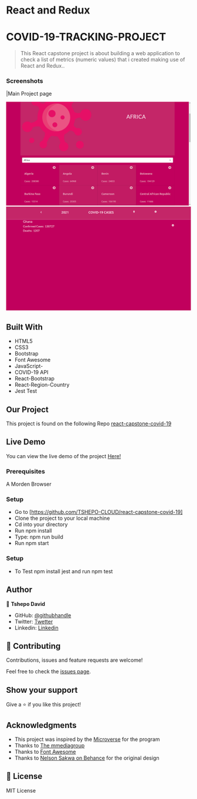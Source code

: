 # React and Redux
# COVID-19-TRACKING-PROJECT


> This React capstone project is about building a  web application to check a list of metrics (numeric values) that i created making use of React and Redux..

### Screenshots

|Main Project page

![screenshot](./screenshot1.png)
![screenshot](./screenshot2.png)


## Built With

- HTML5
- CSS3
- Bootstrap
- Font Awesome
- JavaScript-
- COVID-19 API
- React-Bootstrap
- React-Region-Country
- Jest Test

## Our Project

This project is found on the following Repo [react-capstone-covid-19](https://github.com/TSHEPO-CLOUD/react-capstone-covid-19)

## Live Demo

You can view the live demo of the project [Here!](https://zen-nightingale-b20a76.netlify.app)

### Prerequisites

A Morden Browser

### Setup
- Go to [https://github.com/TSHEPO-CLOUD/react-capstone-covid-19]
- Clone the project to your local machine
- Cd into your directory
- Run npm install
- Type: npm run build
- Run npm start

### Setup
- To Test npm install jest and run npm test
## Author

👤 **Tshepo David**

- GitHub: [@githubhandle](https://github.com/TSHEPO-CLOUD)
- Twitter: [Twetter](https://twitter.com/tshepomolefem)
- Linkedin: [Linkedin]([LinkedIn](https://www.linkedin.com/in/tshepo-molefe-8153313b))

## 🤝 Contributing

Contributions, issues and feature requests are welcome!

Feel free to check the [issues page](https://github.com/TSHEPO-CLOUD/react-capstone-covid-19/issues/3).

## Show your support

Give a ⭐️ if you like this project!

## Acknowledgments

- This project was inspired by the [Microverse](https://www.microverse.org/) for the  program
- Thanks to [The mmediagroup](https://covid-api.mmediagroup.fr//)
- Thanks to [Font Awesome](https://fontawesome.com/)
- Thanks to [ Nelson Sakwa on Behance](https://www.behance.net/sakwadesignstudio/) for the original design


## 📝 License

MIT License
